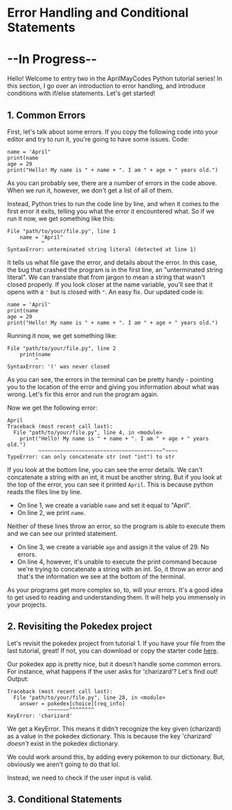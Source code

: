 # Error Handling and Conditional Statements
# --In Progress--

Hello! Welcome to entry two in the AprilMayCodes Python tutorial series! In this section, I go over an introduction to error handling, and introduce conditions with if/else statements. Let's get started!

## 1. Common Errors

First, let's talk about some errors. If you copy the following code into your editor and try to run it, you're going to have some issues.
Code:
```
name = 'April"
print(name
age = 29
print("Hello! My name is " + name + ". I am " + age + " years old.")
```
As you can probably see, there are a number of errors in the code above. When we run it, however, we don't get a list of all of them.

Instead, Python tries to run the code line by line, and when it comes to the first error it exits, telling you what the error it encountered what. So if we run it now, we get something like this:
```
File "path/to/your/file.py", line 1
    name = 'April"
           ^
SyntaxError: unterminated string literal (detected at line 1)
```

It tells us what file gave the error, and details about the error. In this case, the bug that crashed the program is in the first line, an "unterminated string literal". We can translate that from jargon to mean a string that wasn't closed properly. If you look closer at the name variable, you'll see that it opens with a `'` but is closed with `"`. An easy fix. Our updated code is:
```
name = 'April'
print(name
age = 29
print("Hello! My name is " + name + ". I am " + age + " years old.")
```
Running it now, we get something like:
```
File "path/to/your/file.py", line 2
    print(name
         ^
SyntaxError: '(' was never closed
```

As you can see, the errors in the terminal can be pretty handy - pointing you to the location of the error and giving you information about what was wrong. Let's fix this error and run the program again.

Now we get the following error:
```
April
Traceback (most recent call last):
  File "path/to/your/file.py", line 4, in <module>
    print("Hello! My name is " + name + ". I am " + age + " years old.")
          ~~~~~~~~~~~~~~~~~~~~~~~~~~~~~~~~~~~~~~~~^~~~~
TypeError: can only concatenate str (not "int") to str
```
If you look at the bottom line, you can see the error details. We can't concatenate a string with an int, it must be another string.
But if you look at the top of the error, you can see it printed `April`. This is because python reads the files line by line.
- On line 1, we create a variable `name` and set it equal to "April".
- On line 2, we print `name`.

Neither of these lines throw an error, so the program is able to execute them and we can see our printed statement.
- On line 3, we create a variable `age` and assign it the value of 29. No errors.
- On line 4, however, it's unable to execute the print command because we're trying to concatenate a string with an int. So, it throw an error and that's the information we see at the bottom of the terminal.

As your programs get more complex so, to, will your errors. It's a good idea to get used to reading and understanding them. It will help you immensely in your projects.

## 2. Revisiting the Pokedex project

Let's revisit the pokedex project from tutorial 1. If you have your file from the last tutorial, great! If not, you can download or copy the starter code [here](02_starter.py).

Our pokedex app is pretty nice, but it doesn't handle some common errors. For instance, what happens if the user asks for 'charizard'? Let's find out!
Output:
```
Traceback (most recent call last):
  File "path/to/your/file.py", line 28, in <module>
    answer = pokedex[choice][req_info]
             ~~~~~~~^^^^^^^^
KeyError: 'charizard'
```

We get a KeyError. This means it didn't recognize the key given (charizard) as a value in the pokedex dictionary. This is because the key 'charizard' *doesn't* exist in the pokedex dictionary.

We could work around this, by adding every pokemon to our dictionary. But, obviously we aren't going to do that lol.

Instead, we need to check if the user input is valid.

## 3. Conditional Statements

